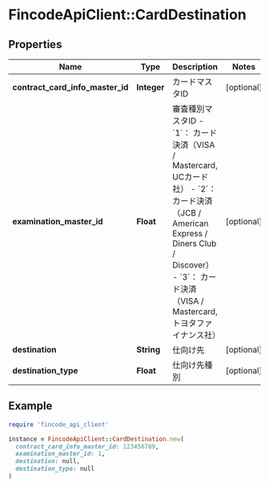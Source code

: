 # FincodeApiClient::CardDestination

## Properties

| Name | Type | Description | Notes |
| ---- | ---- | ----------- | ----- |
| **contract_card_info_master_id** | **Integer** | カードマスタID  | [optional] |
| **examination_master_id** | **Float** | 審査種別マスタID   - &#x60;1&#x60;：  カード決済（VISA / Mastercard, UCカード社） - &#x60;2&#x60;：  カード決済（JCB / American Express / Diners Club / Discover） - &#x60;3&#x60;：  カード決済（VISA / Mastercard, トヨタファイナンス社）  | [optional] |
| **destination** | **String** | 仕向け先  | [optional] |
| **destination_type** | **Float** | 仕向け先種別  | [optional] |

## Example

```ruby
require 'fincode_api_client'

instance = FincodeApiClient::CardDestination.new(
  contract_card_info_master_id: 123456789,
  examination_master_id: 1,
  destination: null,
  destination_type: null
)
```

